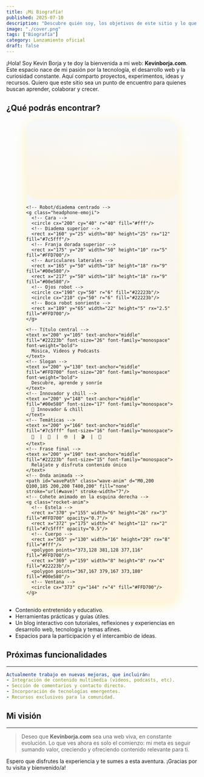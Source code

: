 ```yaml
---
title: ¡Mi Biografía!
published: 2025-07-10
description: "Descubre quién soy, los objetivos de este sitio y lo que está por venir."
image: "./cover.png"
tags: ["Biografía"]
category: Lanzamiento oficial
draft: false
---
```


¡Hola! Soy Kevin Borja y te doy la bienvenida a mi web: **Kevinborja.com**. Este espacio nace de mi pasión por la tecnología, el desarrollo web y la curiosidad constante. Aquí comparto proyectos, experimentos, ideas y recursos. Quiero que este sitio sea un punto de encuentro para quienes buscan aprender, colaborar y crecer.

## ¿Qué podrás encontrar?

<div class="banner-mibio">
  <svg width="400" height="210" viewBox="0 0 400 210" xmlns="http://www.w3.org/2000/svg">
    <defs>
      <linearGradient id="bg" x1="0" y1="0" x2="0" y2="1">
        <stop offset="0%" stop-color="#f6f8fa" />
        <stop offset="100%" stop-color="#fff4e0" />
      </linearGradient>
      <linearGradient id="wave" x1="0" y1="0" x2="1" y2="0">
        <stop offset="0%" stop-color="#7c5fff" />
        <stop offset="40%" stop-color="#00e580" />
        <stop offset="100%" stop-color="#FFD700" />
      </linearGradient>
      <radialGradient id="glow" cx="50%" cy="35%" r="85%">
        <stop offset="0%" stop-color="#fff" stop-opacity="0.38"/>
        <stop offset="100%" stop-color="#fff4e0" stop-opacity="0"/>
      </radialGradient>
    </defs>
    <!-- Fondo y glow -->
    <rect width="400" height="210" rx="32" fill="url(#bg)" />
    <ellipse cx="200" cy="90" rx="145" ry="70" fill="url(#glow)" />

    <!-- Robot/diadema centrado -->
    <g class="headphone-emoji">
      <!-- Cara -->
      <circle cx="200" cy="40" r="40" fill="#fff"/>
      <!-- Diadema superior -->
      <rect x="160" y="25" width="80" height="25" rx="12" fill="#7c5fff"/>
      <!-- Franja dorada superior -->
      <rect x="175" y="20" width="50" height="10" rx="5" fill="#FFD700"/>
      <!-- Auriculares laterales -->
      <rect x="165" y="50" width="18" height="18" rx="9" fill="#00e580"/>
      <rect x="217" y="50" width="18" height="18" rx="9" fill="#00e580"/>
      <!-- Ojos robot -->
      <circle cx="190" cy="50" r="6" fill="#22223b"/>
      <circle cx="210" cy="50" r="6" fill="#22223b"/>
      <!-- Boca robot sonriente -->
      <rect x="189" y="65" width="22" height="5" rx="2.5" fill="#FFD700"/>
    </g>

    <!-- Título central -->
    <text x="200" y="105" text-anchor="middle" fill="#22223b" font-size="26" font-family="monospace" font-weight="bold">
      Música, Videos y Podcasts
    </text>
    <!-- Slogan -->
    <text x="200" y="130" text-anchor="middle" fill="#FFD700" font-size="20" font-family="monospace" font-weight="bold">
      Descubre, aprende y sonríe
    </text>
    <!-- Innovador y chill -->
    <text x="200" y="148" text-anchor="middle" fill="#00e580" font-size="17" font-family="monospace">
      🚀 Innovador & chill
    </text>
    <!-- Temáticas -->
    <text x="200" y="166" text-anchor="middle" fill="#7c5fff" font-size="16" font-family="monospace">
      🎨  |  🎵  |  🤓  |  🎬  |  🌈
    </text>
    <!-- Frase final -->
    <text x="200" y="190" text-anchor="middle" fill="#22223b" font-size="15" font-family="monospace">
      Relájate y disfruta contenido único
    </text>
    <!-- Onda animada -->
    <path id="wavePath" class="wave-anim" d="M0,200 Q100,185 200,200 T400,200" fill="none" stroke="url(#wave)" stroke-width="7"/>
    <!-- Cohete animado en la esquina derecha -->
    <g class="rocket-anim">
      <!-- Estela -->
      <rect x="370" y="155" width="6" height="26" rx="3" fill="#FFD700" opacity="0.7"/>
      <rect x="372" y="175" width="4" height="12" rx="2" fill="#7c5fff" opacity="0.5"/>
      <!-- Cuerpo -->
      <rect x="365" y="130" width="16" height="29" rx="8" fill="#fff"/>
      <polygon points="373,128 381,128 377,116" fill="#FFD700"/>
      <rect x="369" y="159" width="8" height="8" rx="4" fill="#22223b"/>
      <polygon points="367,167 379,167 373,180" fill="#00e580"/>
      <!-- Ventana -->
      <circle cx="373" cy="144" r="4" fill="#FFD700"/>
    </g>
  </svg>
</div>

<style>
.banner-mibio {
  background: linear-gradient(135deg,#f6f8fa 0%, #fff4e0 100%);
  border-radius: 32px;
  overflow: hidden;
  width: 400px;
  margin: auto;
  box-shadow: 0 8px 32px #FFD70044;
  position: relative;
  padding-bottom: 2px;
}
.wave-anim {
  stroke-dasharray: 900;
  stroke-dashoffset: 0;
  animation: waveBounce 2.8s infinite;
}
@keyframes waveBounce {
  0% { transform: translateY(0px);}
  18% { transform: translateY(-10px);}
  40% { transform: translateY(7px);}
  60% { transform: translateY(-4px);}
  80% { transform: translateY(2px);}
  100% { transform: translateY(0px);}
}
.headphone-emoji {
  animation: headphonesPulse 2.5s infinite alternate;
}
@keyframes headphonesPulse {
  0% { filter: drop-shadow(0 0 0px #FFD700);}
  80% { filter: drop-shadow(0 0 14px #FFD700);}
  100% { filter: drop-shadow(0 0 0px #FFD700);}
}
.rocket-anim {
  animation: rocketUp 2.9s infinite cubic-bezier(.7,.2,.2,.8);
}
@keyframes rocketUp {
  0%   { transform: translateY(0);}
  14%  { transform: translateY(-20px);}
  28%  { transform: translateY(-38px);}
  50%  { transform: translateY(-18px);}
  72%  { transform: translateY(0);}
  80%  { transform: translateY(10px);}
  100% { transform: translateY(0);}
}
</style>

- Contenido entretenido y educativo.
- Herramientas prácticas y guías útiles.
- Un blog interactivo con tutoriales, reflexiones y experiencias en desarrollo web, tecnología y temas afines.
- Espacios para la participación y el intercambio de ideas.

## Próximas funcionalidades
---

```yaml
Actualmente trabajo en nuevas mejoras, que incluirán:
- Integración de contenido multimedia (videos, podcasts, etc).
- Sección de comentarios y contacto directo.
- Incorporación de tecnologías emergentes.
- Recursos exclusivos para la comunidad.
```

## Mi visión
---

> Deseo que **Kevinborja.com** sea una web viva, en constante evolución. Lo que ves ahora es solo el comienzo: mi meta es seguir sumando valor, creciendo y ofreciendo contenido relevante para ti.

Espero que disfrutes la experiencia y te sumes a esta aventura. ¡Gracias por tu visita y bienvenido/a!
